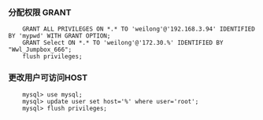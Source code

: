 
### 分配权限 GRANT
```shell
    GRANT ALL PRIVILEGES ON *.* TO 'weilong'@'192.168.3.94' IDENTIFIED BY 'mypwd' WITH GRANT OPTION;
    GRANT Select ON *.* TO 'weilong'@'172.30.%' IDENTIFIED BY "Wwl_Jumpbox_666";
    flush privileges;
```

### 更改用户可访问HOST
```shell
    mysql> use mysql;
    mysql> update user set host='%' where user='root';
    mysql> flush privileges;
```
